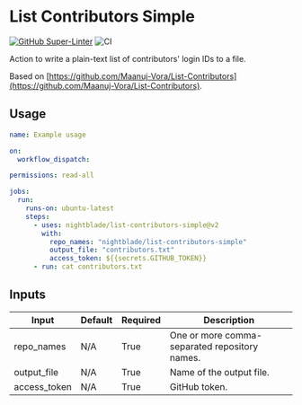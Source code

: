 # List Contributors Simple

[![GitHub Super-Linter](https://github.com/nightblade/list-contributors-simple/actions/workflows/linter.yml/badge.svg)](https://github.com/super-linter/super-linter)
![CI](https://github.com/nightblade/list-contributors-simple/actions/workflows/CI.yml/badge.svg)

Action to write a plain-text list of contributors' login IDs to a file.

Based on [https://github.com/Maanuj-Vora/List-Contributors](https://github.com/Maanuj-Vora/List-Contributors).

## Usage

```yaml
name: Example usage

on:
  workflow_dispatch:

permissions: read-all

jobs:
  run:
    runs-on: ubuntu-latest
    steps:
      - uses: nightblade/list-contributors-simple@v2
        with:
          repo_names: "nightblade/list-contributors-simple"
          output_file: "contributors.txt"
          access_token: ${{secrets.GITHUB_TOKEN}}
      - run: cat contributors.txt
```

## Inputs

| Input        | Default | Required | Description                                   |
| ------------ | ------- | -------- | --------------------------------------------- |
| repo_names   | N/A     | True     | One or more comma-separated repository names. |
| output_file  | N/A     | True     | Name of the output file.                      |
| access_token | N/A     | True     | GitHub token.                                 |
